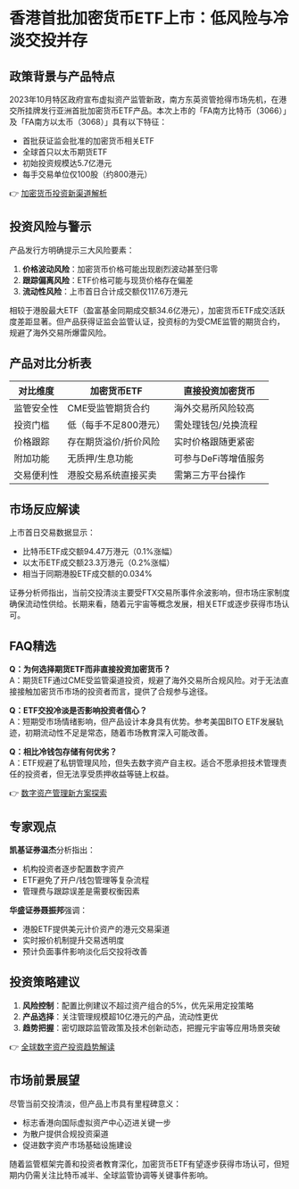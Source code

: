 # 香港首批加密货币ETF上市：低风险与冷淡交投并存

## 政策背景与产品特点
2023年10月特区政府宣布虚拟资产监管新政，南方东英资管抢得市场先机，在港交所挂牌发行亚洲首批加密货币ETF产品。本次上市的「FA南方比特币（3066）」及「FA南方以太币（3068）」具有以下特征：

- 首批获证监会批准的加密货币相关ETF
- 全球首只以太币期货ETF
- 初始投资规模达5.7亿港元
- 每手交易单位仅100股（约800港元）

👉 [加密货币投资新渠道解析](https://bit.ly/okx_welcome)

## 投资风险与警示
产品发行方明确提示三大风险要素：
1. **价格波动风险**：加密货币价格可能出现剧烈波动甚至归零
2. **跟踪偏离风险**：ETF价格可能与现货价格存在偏差
3. **流动性风险**：上市首日合计成交额仅117.6万港元

相较于港股最大ETF（盈富基金同期成交额34.6亿港元），加密货币ETF成交活跃度差距显著。但产品获得证监会监管认证，投资标的为受CME监管的期货合约，规避了海外交易所爆雷风险。

## 产品对比分析表

| 对比维度        | 加密货币ETF                | 直接投资加密货币          |
|-----------------|---------------------------|--------------------------|
| 监管安全性      | CME受监管期货合约          | 海外交易所风险较高       |
| 投资门槛        | 低（每手不足800港元）      | 需处理钱包/兑换流程      |
| 价格跟踪        | 存在期货溢价/折价风险      | 实时价格跟随更紧密       |
| 附加功能        | 无质押/生息功能            | 可参与DeFi等增值服务     |
| 交易便利性      | 港股交易系统直接买卖       | 需第三方平台操作         |

## 市场反应解读
上市首日交易数据显示：
- 比特币ETF成交额94.47万港元（0.1%涨幅）
- 以太币ETF成交额23.3万港元（0.2%涨幅）
- 相当于同期港股ETF成交额的0.034%

证券分析师指出，当前交投清淡主要受FTX交易所事件余波影响，但市场庄家制度确保流动性供给。长期来看，随着元宇宙等概念发展，相关ETF或逐步获得市场认可。

## FAQ精选

**Q：为何选择期货ETF而非直接投资加密货币？**  
A：期货ETF通过CME受监管渠道投资，规避了海外交易所合规风险。对于无法直接接触加密货币市场的投资者而言，提供了合规参与途径。

**Q：ETF交投冷淡是否影响投资者信心？**  
A：短期受市场情绪影响，但产品设计本身具有优势。参考美国BITO ETF发展轨迹，初期流动性不足是常态，随着市场教育深入可能改善。

**Q：相比冷钱包存储有何优劣？**  
A：ETF规避了私钥管理风险，但失去数字资产自主权。适合不愿承担技术管理责任的投资者，但无法享受质押收益等链上权益。

👉 [数字资产管理新方案探索](https://bit.ly/okx_welcome)

## 专家观点
**凯基证券温杰**分析指出：
- 机构投资者逐步配置数字资产
- ETF避免了开户/钱包管理等复杂流程
- 管理费与跟踪误差是需要权衡因素

**华盛证券聂振邦**强调：
- 港股ETF提供美元计价资产的港元交易渠道
- 实时报价机制提升交易透明度
- 预计负面事件影响淡化后交投将改善

## 投资策略建议
1. **风险控制**：配置比例建议不超过资产组合的5%，优先采用定投策略
2. **产品选择**：关注管理规模超10亿港元的产品，流动性更优
3. **趋势把握**：密切跟踪监管政策及技术创新动态，把握元宇宙等应用场景突破

👉 [全球数字资产投资趋势解读](https://bit.ly/okx_welcome)

## 市场前景展望
尽管当前交投清淡，但产品上市具有里程碑意义：
- 标志香港向国际虚拟资产中心迈进关键一步
- 为散户提供合规投资渠道
- 促进数字资产市场基础设施建设

随着监管框架完善和投资者教育深化，加密货币ETF有望逐步获得市场认可，但短期内仍需关注比特币减半、全球监管协调等关键事件影响。